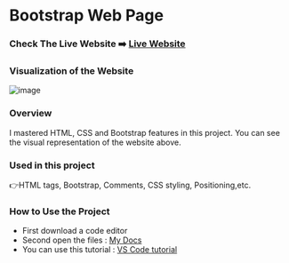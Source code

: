 # Bootstrap Web Page

### Check The Live Website ➡️ [Live Website](https://sekunev.github.io/Projects/25_Bootstrap-Web-Page/)

### Visualization of the Website

![image](https://github.com/Sekunev/Bootstrap-Web-Page/blob/main/Animation.gif)

### Overview

I mastered HTML, CSS and Bootstrap features in this project. You can see the visual representation of the website above.

### Used in this project

👉HTML tags, Bootstrap, Comments, CSS styling, Positioning,etc.

### How to Use the Project

- First download a code editor
- Second open the files : [My Docs](https://github.com/Sekunev/Projects/tree/main/25_Bootstrap-Web-Page)
- You can use this tutorial : [VS Code tutorial](https://www.youtube.com/watch?v=fJEbVCrEMSE)
